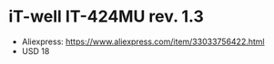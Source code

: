 # iT-well IT-424MU rev. 1.3

* Aliexpress: https://www.aliexpress.com/item/33033756422.html
* USD 18

